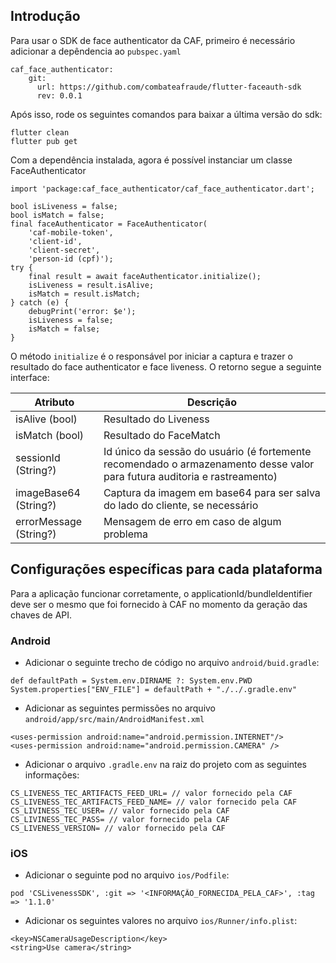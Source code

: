 ## Introdução

Para usar o SDK de face authenticator da CAF, primeiro é necessário adicionar a depêndencia ao `pubspec.yaml`
```
caf_face_authenticator:
    git:
      url: https://github.com/combateafraude/flutter-faceauth-sdk
      rev: 0.0.1
```

Após isso, rode os seguintes comandos para baixar a última versão do sdk:
```
flutter clean
flutter pub get
```

Com a dependência instalada, agora é possível instanciar um classe FaceAuthenticator
```
import 'package:caf_face_authenticator/caf_face_authenticator.dart';

bool isLiveness = false;
bool isMatch = false;
final faceAuthenticator = FaceAuthenticator(
    'caf-mobile-token',
    'client-id',
    'client-secret',
    'person-id (cpf)');
try {
    final result = await faceAuthenticator.initialize();
    isLiveness = result.isAlive;
    isMatch = result.isMatch;
} catch (e) {
    debugPrint('error: $e');
    isLiveness = false;
    isMatch = false;
}
```

O método `initialize` é o responsável por iniciar a captura e trazer o resultado do face authenticator e face liveness. O retorno segue a seguinte interface:

| Atributo | Descrição |
|---|---|
| isAlive (bool) | Resultado do Liveness |
| isMatch (bool)  | Resultado do FaceMatch |
| sessionId (String?)  | Id único da sessão do usuário (é fortemente recomendado o armazenamento desse valor para futura auditoria e rastreamento)  |
| imageBase64 (String?) | Captura da imagem em base64 para ser salva do lado do cliente, se necessário |
| errorMessage (String?) | Mensagem de erro em caso de algum problema | 

## Configurações específicas para cada plataforma

Para a aplicação funcionar corretamente, o applicationId/bundleIdentifier deve ser o mesmo que foi fornecido à CAF no momento da geração das chaves de API.

### Android
- Adicionar o seguinte trecho de código no arquivo `android/buid.gradle`:

```
def defaultPath = System.env.DIRNAME ?: System.env.PWD 
System.properties["ENV_FILE"] = defaultPath + "./../.gradle.env"
```

- Adicionar as seguintes permissões no arquivo `android/app/src/main/AndroidManifest.xml`

```
<uses-permission android:name="android.permission.INTERNET"/>
<uses-permission android:name="android.permission.CAMERA" />
```

- Adicionar o arquivo `.gradle.env` na raiz do projeto com as seguintes informações:
```
CS_LIVENESS_TEC_ARTIFACTS_FEED_URL= // valor fornecido pela CAF
CS_LIVENESS_TEC_ARTIFACTS_FEED_NAME= // valor fornecido pela CAF
CS_LIVINESS_TEC_USER= // valor fornecido pela CAF
CS_LIVINESS_TEC_PASS= // valor fornecido pela CAF
CS_LIVENESS_VERSION= // valor fornecido pela CAF
```

### iOS
- Adicionar o seguinte pod no arquivo `ios/Podfile`:
```
pod 'CSLivenessSDK', :git => '<INFORMAÇÃO_FORNECIDA_PELA_CAF>', :tag => '1.1.0'
```

- Adicionar os seguintes valores no arquivo `ios/Runner/info.plist`:
```
<key>NSCameraUsageDescription</key>
<string>Use camera</string>
```